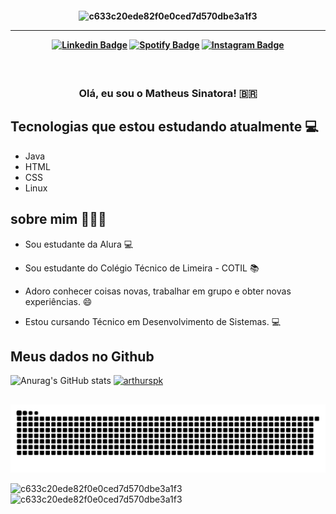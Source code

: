 <h4 align="center">
 
 ![c633c20ede82f0e0ced7d570dbe3a1f3](https://user-images.githubusercontent.com/70382532/138322189-2db8df52-9dcb-40a0-88a8-c365466bd33d.gif)
<hr>

[![Linkedin Badge](https://img.shields.io/badge/-Linkedin-blue?style=for-the-badge&logo=Linkedin&logoColor=white&link=https://github.com/matheussinatora)](https://www.linkedin.com/in/matheussinatora/)
[![Spotify Badge](https://img.shields.io/badge/-Spotify-3bb34b?style=for-the-badge&logo=Spotify&logoColor=161f16&link=https://github.com/matheussinatora)](https://open.spotify.com/user/21u4rxyev7ecz73w2znmp4oiy)
[![Instagram Badge](https://img.shields.io/badge/-instagram-red?style=for-the-badge&logo=instagram&logoColor=white&link=https://github.com/matheussinatora)](https://www.instagram.com/msinatora/)
</h4>


<h3 align="center">  <br>

Olá, eu sou o Matheus Sinatora! 🇧🇷
<br>

</h3>

## Tecnologias que estou estudando atualmente 💻

  - Java
  - HTML
  - CSS
  - Linux

## sobre mim 👨🏻‍💻

- Sou estudante da Alura 💻
- Sou estudante do Colégio Técnico de Limeira - COTIL 📚
- Adoro conhecer coisas novas, trabalhar em grupo e obter novas experiências. 😄

- Estou cursando Técnico em Desenvolvimento de Sistemas. 💻



## Meus dados no Github

![Anurag's GitHub stats](https://github-readme-stats.vercel.app/api?username=matheussinatora&show_icons=true&theme=tokyonight)
[![arthurspk](https://github-readme-stats.vercel.app/api/top-langs/?username=matheussinatora&hide=html&layout=compact=true&theme=tokyonight)](https://github.com/matheussinatora/)

 ##
 ![Snake animation](https://github.com/matheussinatora/matheussinatora/blob/output/github-contribution-grid-snake.svg)
<div> 
 
 ![c633c20ede82f0e0ced7d570dbe3a1f3](https://c.tenor.com/2uyENRmiUt0AAAAC/coding.gif)
 ![c633c20ede82f0e0ced7d570dbe3a1f3](https://upload.wikimedia.org/wikipedia/commons/5/5a/Rotating_Tux.gif)
